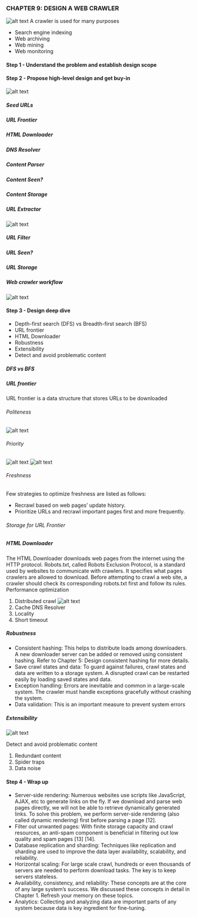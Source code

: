 ### CHAPTER 9: DESIGN A WEB CRAWLER
![alt text](image.png)
A crawler is used for many purposes
- Search engine indexing
- Web archiving
- Web mining
- Web monitoring

#### Step 1 - Understand the problem and establish design scope
#### Step 2 - Propose high-level design and get buy-in
![alt text](image-1.png)
##### Seed URLs
##### URL Frontier
##### HTML Downloader
##### DNS Resolver
##### Content Parser
##### Content Seen?
##### Content Storage
##### URL Extractor
![alt text](image-2.png)
##### URL Filter
##### URL Seen?
##### URL Storage
##### Web crawler workflow
![alt text](image-3.png)
#### Step 3 - Design deep dive
- Depth-first search (DFS) vs Breadth-first search (BFS)
- URL frontier
- HTML Downloader
- Robustness
- Extensibility
- Detect and avoid problematic content
##### DFS vs BFS
##### URL frontier
URL frontier is a data structure that stores URLs to be downloaded
###### Politeness
![alt text](image-4.png)
###### Priority
![alt text](image-5.png)
![alt text](image-6.png)
###### Freshness
Few strategies to optimize freshness are listed as follows:
- Recrawl based on web pages’ update history.
- Prioritize URLs and recrawl important pages first and more frequently.
###### Storage for URL Frontier

##### HTML Downloader
The HTML Downloader downloads web pages from the internet using the HTTP protocol.
Robots.txt, called Robots Exclusion Protocol, is a standard used by websites to communicate with crawlers. It specifies what pages crawlers are allowed to download. Before attempting to crawl a web site, a crawler should check its corresponding robots.txt first and follow its rules.
Performance optimization
1. Distributed crawl
![alt text](image-7.png)
2. Cache DNS Resolver
3. Locality
4. Short timeout

##### Robustness
- Consistent hashing: This helps to distribute loads among downloaders. A new
downloader server can be added or removed using consistent hashing. Refer to Chapter 5: Design consistent hashing for more details.
- Save crawl states and data: To guard against failures, crawl states and data are written to a storage system. A disrupted crawl can be restarted easily by loading saved states and data.
- Exception handling: Errors are inevitable and common in a large-scale system. The crawler must handle exceptions gracefully without crashing the system.
- Data validation: This is an important measure to prevent system errors

##### Extensibility
![alt text](image-8.png)

Detect and avoid problematic content
1. Redundant content
2. Spider traps
3. Data noise 

#### Step 4 - Wrap up
- Server-side rendering: Numerous websites use scripts like JavaScript, AJAX, etc to
generate links on the fly. If we download and parse web pages directly, we will not be able to retrieve dynamically generated links. To solve this problem, we perform server-side rendering (also called dynamic rendering) first before parsing a page [12].
- Filter out unwanted pages: With finite storage capacity and crawl resources, an anti-spam component is beneficial in filtering out low quality and spam pages [13] [14].
- Database replication and sharding: Techniques like replication and sharding are used to improve the data layer availability, scalability, and reliability.
- Horizontal scaling: For large scale crawl, hundreds or even thousands of servers are needed to perform download tasks. The key is to keep servers stateless.
- Availability, consistency, and reliability: These concepts are at the core of any large
system’s success. We discussed these concepts in detail in Chapter 1. Refresh your memory on these topics.
- Analytics: Collecting and analyzing data are important parts of any system because data is key ingredient for fine-tuning.